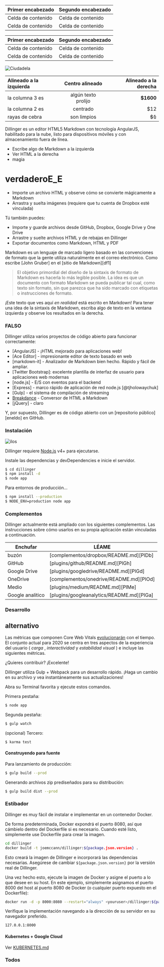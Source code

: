 Primer encabezado | Segundo encabezado
--- | ---
Celda de contenido | Celda de contenido
Celda de contenido | Celda de contenido

Primer encabezado | Segundo encabezado
--- | ---
Celda de contenido | Celda de contenido
Celda de contenido | Celda de contenido

![Ciudadela](https://vignette.wikia.nocookie.net/masseffect/images/d/d7/MassEffect2Citadel.jpg/revision/latest?cb=20100721191415)

Alineado a la izquierda | Centro alineado | Alineado a la derecha
:-- | :-: | --:
la columna 3 es | algún texto prolijo | **$1600**
la columna 2 es | centrado | $12
rayas de cebra | son limpios | ~~$1~~

Dillinger es un editor HTML5 Markdown con tecnología AngularJS, habilitado para la nube, listo para dispositivos móviles y con almacenamiento fuera de línea.

- Escribe algo de Markdown a la izquierda
- Ver HTML a la derecha
- magia

# verdaderoE_E

- Importe un archivo HTML y observe cómo se convierte mágicamente a Markdown
- Arrastra y suelta imágenes (requiere que tu cuenta de Dropbox esté vinculada)

Tú también puedes:

- Importe y guarde archivos desde GitHub, Dropbox, Google Drive y One Drive
- Arrastre y suelte archivos HTML y de rebajas en Dillinger
- Exportar documentos como Markdown, HTML y PDF

Markdown es un lenguaje de marcado ligero basado en las convenciones de formato que la gente utiliza naturalmente en el correo electrónico. Como escribe [John Gruber] en el [sitio de Markdown][df1]

> El objetivo primordial del diseño de la sintaxis de formato de Markdown es hacerla lo más legible posible. La idea es que un documento con formato Markdown se pueda publicar tal cual, como texto sin formato, sin que parezca que ha sido marcado con etiquetas o instrucciones de formato.

¡Este texto que ves aquí *en realidad* está escrito en Markdown! Para tener una idea de la sintaxis de Markdown, escriba algo de texto en la ventana izquierda y observe los resultados en la derecha.

### FALSO

Dillinger utiliza varios proyectos de código abierto para funcionar correctamente:

- [AngularJS] - ¡HTML mejorado para aplicaciones web!
- [Ace Editor] - impresionante editor de texto basado en web
- [markdown-it] - Analizador de Markdown bien hecho. Rápido y fácil de ampliar.
- [Twitter Bootstrap]: excelente plantilla de interfaz de usuario para aplicaciones web modernas
- [node.js] - E/S con eventos para el backend
- [Express] - marco rápido de aplicación de red node.js [@tjholowaychuk]
- [Gulp] - el sistema de compilación de streaming
- [Breakdance](https://breakdance.github.io/breakdance/) - Conversor de HTML a Markdown
- [jQuery] - claro

Y, por supuesto, Dillinger es de código abierto con un [repositorio público][eneldo] en GitHub.

### Instalación

![ilos](https://lh3.googleusercontent.com/proxy/DDV8a7sLIWurhJtW8Ego9bq-JlwpfFFoR0tkLJQKKYXEXoWHB6ZUP5jGKD2VcYt3z1QVsgcn6L3GoU1ns8m9fvi3U51GzddA70ZUMHgzHvjl4-i7YOJY9cShBPrfjUhMQhxaJ97WFBp612XmjMXVGypfGkiBarN4PWxhiHkiYYNW7HGbtTpOcyt9GQ4Q23C2noxLTWFXZMcQZhRpQA_qzu2n6_H6CPViBnhSHpEl4JZAPaGCSJqgZg)

Dillinger requiere [Node.js](https://nodejs.org/) v4+ para ejecutarse.

Instale las dependencias y devDependencies e inicie el servidor.

```sh
$ cd dillinger
$ npm install -d
$ node app
```

Para entornos de producción...

```sh
$ npm install --production
$ NODE_ENV=production node app
```

### Complementos

Dillinger actualmente está ampliado con los siguientes complementos. Las instrucciones sobre cómo usarlos en su propia aplicación están vinculadas a continuación.

Enchufar | LÉAME
--- | ---
buzón | [complementos/dropbox/README.md][PlDb]
GitHub | [plugins/github/README.md][PlGh]
Google Drive | [plugins/googledrive/README.md][PlGd]
OneDrive | [complementos/onedrive/README.md][PlOd]
Medio | [plugins/medium/README.md][PlMe]
Google analitico | [plugins/googleanalytics/README.md][PlGa]

### Desarrollo

## alternativo

Las métricas que componen Core Web Vitals [evolucionarán](#evolving-web-vitals) con el tiempo. El conjunto actual para 2020 se centra en tres aspectos de la experiencia del usuario ( *carga* , *interactividad* y *estabilidad visual* ) e incluye las siguientes métricas.

¿Quieres contribuir? ¡Excelente!

Dillinger utiliza Gulp + Webpack para un desarrollo rápido. ¡Haga un cambio en su archivo y vea instantáneamente sus actualizaciones!

Abra su Terminal favorita y ejecute estos comandos.

Primera pestaña:

```sh
$ node app
```

Segunda pestaña:

```sh
$ gulp watch
```

(opcional) Tercero:

```sh
$ karma test
```

#### Construyendo para fuente

Para lanzamiento de producción:

```sh
$ gulp build --prod
```

Generando archivos zip prediseñados para su distribución:

```sh
$ gulp build dist --prod
```

### Estibador

Dillinger es muy fácil de instalar e implementar en un contenedor Docker.

De forma predeterminada, Docker expondrá el puerto 8080, así que cámbielo dentro del Dockerfile si es necesario. Cuando esté listo, simplemente use Dockerfile para crear la imagen.

```sh
cd dillinger
docker build -t joemccann/dillinger:${package.json.version} .
```

Esto creará la imagen de Dillinger e incorporará las dependencias necesarias. Asegúrese de cambiar `${package.json.version}` por la versión real de Dillinger.

Una vez hecho esto, ejecute la imagen de Docker y asigne el puerto a lo que desee en su host. En este ejemplo, simplemente asignamos el puerto 8000 del host al puerto 8080 de Docker (o cualquier puerto expuesto en el Dockerfile):

```sh
docker run -d -p 8000:8080 --restart="always" <youruser>/dillinger:${package.json.version}
```

Verifique la implementación navegando a la dirección de su servidor en su navegador preferido.

```sh
127.0.0.1:8000
```

#### Kubernetes + Google Cloud

Ver [KUBERNETES.md](https://github.com/joemccann/dillinger/blob/master/KUBERNETES.md)

### Todos

